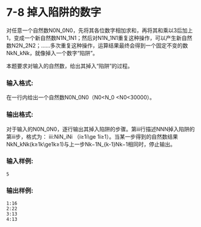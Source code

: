 # 7-8 掉入陷阱的数字
对任意一个自然数N0N_0N​0​​，先将其各位数字相加求和，再将其和乘以3后加上1，变成一个新自然数N1N_1N​1​​；然后对N1N_1N​1​​重复这种操作，可以产生新自然数N2N_2N​2​​；……多次重复这种操作，运算结果最终会得到一个固定不变的数NkN_kN​k​​，就像掉入一个数字“陷阱”。

本题要求对输入的自然数，给出其掉入“陷阱”的过程。

### 输入格式:

在一行内给出一个自然数N0N_0N​0​​（N0<N_0 <N​0​​<30000）。

### 输出格式:

对于输入的N0N_0N​0​​，逐行输出其掉入陷阱的步骤。第iii行描述NNN掉入陷阱的第iii步，格式为： iii:NiN_iN​i​​ （i≥1i\ge
1i≥1）。当某一步得到的自然数结果NkN_kN​k​​(k≥1k\ge1k≥1)与上一步Nk−1N_{k-1}N​k−1​​相同时，停止输出。

### 输入样例:

    
    
    5
    

### 输出样例:

    
    
    1:16
    2:22
    3:13
    4:13
    

